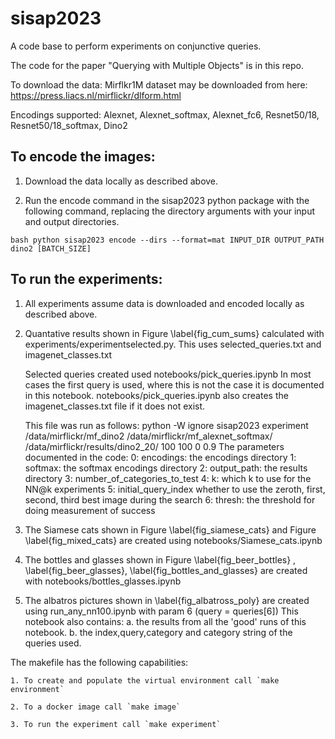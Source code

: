 # sisap2023
A code base to perform experiments on conjunctive queries.

The code for the paper "Querying with Multiple Objects" is in this repo.

To download the data:
    Mirflkr1M dataset may be downloaded from here: https://press.liacs.nl/mirflickr/dlform.html

Encodings supported: Alexnet, Alexnet_softmax, Alexnet_fc6, Resnet50/18, Resnet50/18_softmax, Dino2

## To encode the images:

1. Download the data locally as described above.

2. Run the encode command in the sisap2023 python package with the following command, replacing the directory arguments with your input and output directories.

`bash
python sisap2023 encode --dirs --format=mat INPUT_DIR OUTPUT_PATH dino2 [BATCH_SIZE]
`

## To run the experiments:

1. All experiments assume data is downloaded and encoded locally as described above.

2.  Quantative results shown in Figure \label{fig_cum_sums} calculated with experiments/experimentselected.py.
    This uses selected_queries.txt and imagenet_classes.txt

    Selected queries created used notebooks/pick_queries.ipynb
    In most cases the first query is used, where this is not the case it is documented in this notebook.
    notebooks/pick_queries.ipynb also creates the imagenet_classes.txt file if it does not exist.

    This file was run as follows:
    python -W ignore sisap2023 experiment /data/mirflickr/mf_dino2 /data/mirflickr/mf_alexnet_softmax/ /data/mirflickr/results/dino2_20/ 100 100 0 0.9
    The parameters documented in the code:
        0: encodings: the encodings directory
        1: softmax: the softmax encodings directory
        2: output_path: the results directory
        3: number_of_categories_to_test
        4: k: which k to use for the NN@k experiments
        5: initial_query_index whether to use the zeroth, first, second, third best image during the search
        6: thresh: the threshold for doing measurement of success

3.  The Siamese cats shown in Figure \label{fig_siamese_cats} and Figure \label{fig_mixed_cats} are created using notebooks/Siamese_cats.ipynb

4.  The bottles and glasses shown in Figure \label{fig_beer_bottles} , \label{fig_beer_glasses}, \label{fig_bottles_and_glasses} are created with notebooks/bottles_glasses.ipynb

5.  The albatros pictures shown in \label{fig_albatross_poly} are created using run_any_nn100.ipynb with param 6 (query = queries[6])
    This notebook also contains:
        a. the results from all the 'good' runs of this notebook.
        b. the index,query,category and category string	of the queries used.

The makefile has the following capabilities:

    1. To create and populate the virtual environment call `make environment`

    2. To a docker image call `make image`

    3. To run the experiment call `make experiment`
